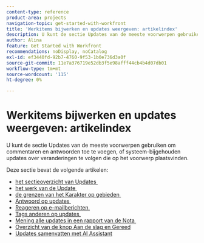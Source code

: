 ```yaml
---
content-type: reference
product-area: projects
navigation-topic: get-started-with-workfront
title: 'Werkitems bijwerken en updates weergeven: artikelindex'
description: U kunt de sectie Updates van de meeste voorwerpen gebruiken om commentaren en antwoorden toe te voegen, of systeem-bijgehouden updates over veranderingen te volgen die op het voorwerp plaatsvinden.
author: Alina
feature: Get Started with Workfront
recommendations: noDisplay, noCatalog
exl-id: ef3440fd-92b7-4760-9f53-1b0e736d3a0f
source-git-commit: 11e7a376719e52db3f5e98afff44cb4b4d07db01
workflow-type: tm+mt
source-wordcount: '115'
ht-degree: 0%

---
```


# Werkitems bijwerken en updates weergeven: artikelindex

<!-- Audited: 02/2024 -->

U kunt de sectie Updates van de meeste voorwerpen gebruiken om commentaren en antwoorden toe te voegen, of systeem-bijgehouden updates over veranderingen te volgen die op het voorwerp plaatsvinden.

Deze sectie bevat de volgende artikelen:

* [&#x200B; het sectieoverzicht van Updates &#x200B;](../../workfront-basics/updating-work-items-and-viewing-updates/updates-tab-overview.md)
* [&#x200B; het werk van de Update &#x200B;](../../workfront-basics/updating-work-items-and-viewing-updates/update-work.md)
* [&#x200B; de grenzen van het Karakter op gebieden &#x200B;](../../workfront-basics/updating-work-items-and-viewing-updates/character-limits-in-fields.md)
* [&#x200B; Antwoord op updates &#x200B;](../../workfront-basics/updating-work-items-and-viewing-updates/reply-to-updates.md)
* [&#x200B; Reageren op e-mailberichten &#x200B;](../../workfront-basics/updating-work-items-and-viewing-updates/reply-to-email-notifications.md)
* [&#x200B; Tags anderen op updates &#x200B;](../../workfront-basics/updating-work-items-and-viewing-updates/tag-others-on-updates.md)
* [&#x200B; Mening alle updates in een rapport van de Nota &#x200B;](../../workfront-basics/updating-work-items-and-viewing-updates/view-all-updates-in-a-report.md)
* [Overzicht van de knop Aan de slag en Gereed](../../workfront-basics/updating-work-items-and-viewing-updates/work-on-it-and-done-buttons-accept-complete-work.md)
* [Updates samenvatten met AI Assistant](/help/quicksilver/workfront-basics/updating-work-items-and-viewing-updates/summarize-updates-ai-assistant.md)

